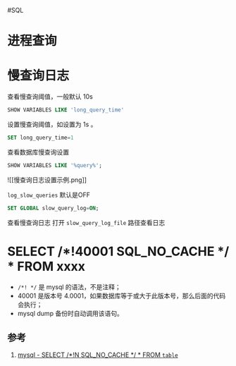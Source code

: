 #SQL
# 进程查询

# 慢查询日志
查看慢查询阈值，一般默认 10s
```sql
SHOW VARIABLES LIKE 'long_query_time'
```

设置慢查询阈值，如设置为 1s 。

```sql
SET long_query_time=1
```

查看数据库慢查询设置
```sql
SHOW VARIABLES LIKE '%query%';
```
![[慢查询日志设置示例.png]]


`log_slow_queries` 默认是OFF

```sql
SET GLOBAL slow_query_log=ON;
```

查看慢查询日志
打开 `slow_query_log_file` 路径查看日志


# SELECT /*!40001 SQL_NO_CACHE */ * FROM xxxx
- `/*! */` 是 mysql 的语法，不是注释；
- 40001 是版本号 4.0001，如果数据库等于或大于此版本号，那么后面的代码会执行；
- mysql dump 备份时自动调用该语句。


## 参考
1. [mysql - SELECT /*!N SQL_NO_CACHE */ * FROM `table` ](https://stackoverflow.com/questions/53513143/select-n-sql-no-cache-from-table-what-is-this)
